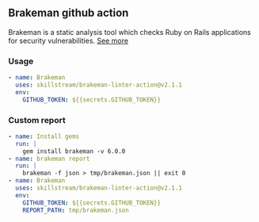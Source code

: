 ## Brakeman github action

Brakeman is a static analysis tool which checks Ruby on Rails applications for security vulnerabilities.
[See more](https://github.com/presidentbeef/brakeman)

### Usage

```yml
- name: Brakeman
  uses: skillstream/brakeman-linter-action@v2.1.1
  env:
    GITHUB_TOKEN: ${{secrets.GITHUB_TOKEN}}
```

### Custom report

```yml
- name: Install gems
  run: |
    gem install brakeman -v 6.0.0
- name: brakeman report
  run: |
    brakeman -f json > tmp/brakeman.json || exit 0
- name: Brakeman
  uses: skillstream/brakeman-linter-action@v2.1.1
  env:
    GITHUB_TOKEN: ${{secrets.GITHUB_TOKEN}}
    REPORT_PATH: tmp/brakeman.json
```
